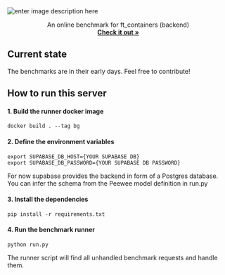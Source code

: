 

<p><br></p>

![enter image description here](https://imgur.com/GmIcmoN.png)


  <p align="center">
An online benchmark for ft_containers (backend)
    <br />
    <a href="https://containers-battleground.netlify.app"><strong>Check it out »</strong></a>
    <br />  </p>

## Current state

The benchmarks are in their early days. Feel free to contribute!

## How to run this server

#### 1. Build the runner docker image
`docker build . --tag bg`

#### 2. Define the environment variables
```
export SUPABASE_DB_HOST={YOUR SUPABASE DB}
export SUPABASE_DB_PASSWORD={YOUR SUPABASE DB PASSWORD}
```
For now supabase provides the backend in form of a Postgres database.
You can infer the schema from the Peewee model definition in run.py

#### 3. Install the dependencies
```
pip install -r requirements.txt
```

#### 4. Run the benchmark runner
```
python run.py
```

The runner script will find all unhandled benchmark requests and handle them.

